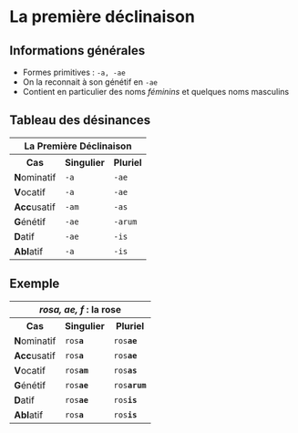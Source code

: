 # La première déclinaison

## Informations générales

* Formes primitives : `-a, -ae`
* On la reconnait à son génétif en `-ae`
* Contient en particulier des noms *féminins* et quelques noms masculins

## Tableau des désinances

<table>
 <tr>
  <th colspan="3">La Première Déclinaison</th>
 </tr>
 <tr>
  <th>Cas</th>
  <th>Singulier</th>
  <th>Pluriel</th>
 </tr>
 <tr>
  <td><b>N</b>ominatif</td>
  <td><code>-a</code></td>
  <td><code>-ae</code></td>
 </tr>
 <tr>
  <td><b>V</b>ocatif</td>
  <td><code>-a</code></td>
  <td><code>-ae</code></td>
 </tr>
 <tr>
 <tr>
  <td><b>Acc</b>usatif</td>
  <td><code>-am</code></td>
  <td><code>-as</code></td>
 </tr>
  <td><b>G</b>énétif</td>
  <td><code>-ae</code></td>
  <td><code>-arum</code></td>
 </tr>
 <tr>
  <td><b>D</b>atif</td>
  <td><code>-ae</code></td>
  <td><code>-is</code></td>
 </tr>
 <tr>
  <td><b>Abl</b>atif</td>
  <td><code>-a</code></td>
  <td><code>-is</code></td>
 </tr>
</table>

## Exemple

<table>
 <tr>
  <th colspan="3"><i>rosa, ae, f</i> : la rose</th>
 </tr>
 <tr>
  <th>Cas</th>
  <th>Singulier</th>
  <th>Pluriel</th>
 </tr>
 <tr>
  <td><b>N</b>ominatif</td>
  <td><code>ros<b>a</b></code></td>
  <td><code>ros<b>ae</b></code></td>
 </tr>
 <tr>
  <td><b>Acc</b>usatif</td>
  <td><code>ros<b>a</b></code></td>
  <td><code>ros<b>ae</b></code></td>
 </tr>
 <tr>
  <td><b>V</b>ocatif</td>
  <td><code>ros<b>am</b></code></td>
  <td><code>ros<b>as</b></code></td>
 </tr>
 <tr>
  <td><b>G</b>énétif</td>
  <td><code>ros<b>ae</b></code></td>
  <td><code>ros<b>arum</b></code></td>
 </tr>
 <tr>
  <td><b>D</b>atif</td>
  <td><code>ros<b>ae</b></code></td>
  <td><code>ros<b>is</b></code></td>
 </tr>
 <tr>
  <td><b>Abl</b>atif</td>
  <td><code>ros<b>a</b></code></td>
  <td><code>ros<b>is</b></code></td>
 </tr>
</table>
